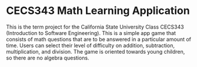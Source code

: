 # CECS343 Math Learning Application
This is the term project for the California State University Class CECS343 (Introduction to Software Engineering). This is a simple app game that consists of math questions that are to be answered in a particular amount of time. Users can select their level of difficulty on addition, subtraction, multiplication, and division. The game is oriented towards young children, so there are no algebra questions. 
